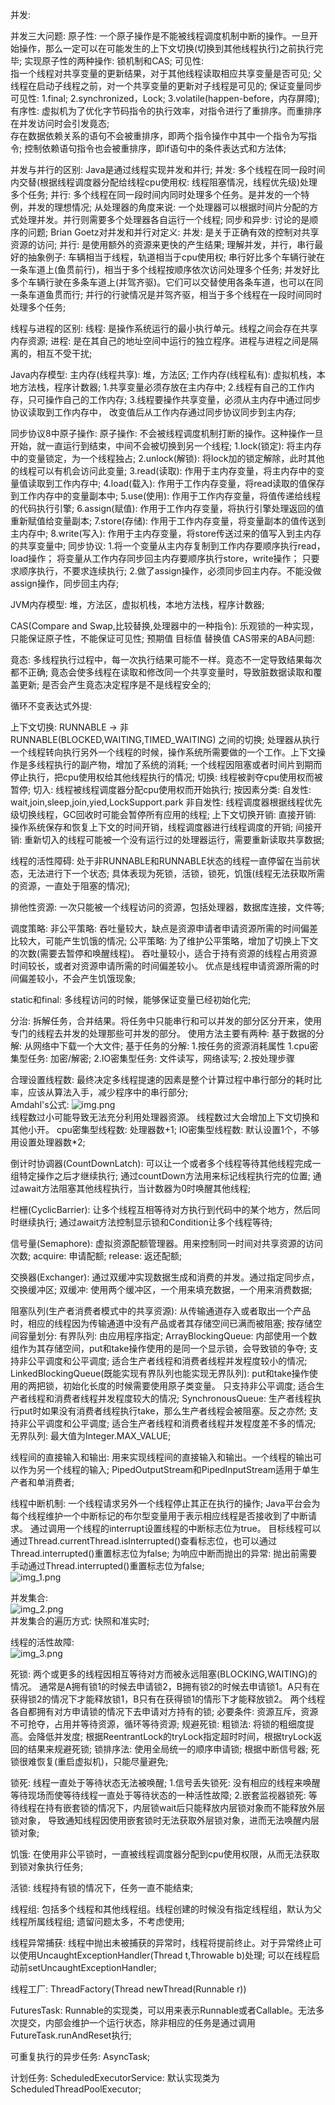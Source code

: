 并发:  

并发三大问题:
    原子性:
        一个原子操作是不能被线程调度机制中断的操作。一旦开始操作，那么一定可以在可能发生的上下文切换(切换到其他线程执行)之前执行完毕;
        实现原子性的两种操作: 锁机制和CAS;
    可见性:    
        指一个线程对共享变量的更新结果，对于其他线程读取相应共享变量是否可见;
        父线程在启动子线程之前，对一个共享变量的更新对子线程是可见的;
        保证变量同步可见性:
        1.final;
        2.synchronized，Lock;
        3.volatile(happen-before，内存屏障);
    有序性: 
        虚拟机为了优化字节码指令的执行效率，对指令进行了重排序。而重排序在并发访问时会引发竟态;    
        存在数据依赖关系的语句不会被重排序，即两个指令操作中其中一个指令为写指令;
        控制依赖语句指令也会被重排序，即if语句中的条件表达式和方法体;

并发与并行的区别:  Java是通过线程实现并发和并行;
    并发: 
        多个线程在同一段时间内交替(根据线程调度器分配给线程cpu使用权: 线程阻塞情况，线程优先级)处理多个任务;
    并行:
        多个线程在同一段时间内同时处理多个任务。是并发的一个特例，并发的理想情况;
    从处理器的角度来说: 一个处理器可以根据时间片分配的方式处理并发。并行则需要多个处理器各自运行一个线程;
    同步和异步: 讨论的是顺序的问题;
    Brian Goetz对并发和并行对定义:
        并发: 是关于正确有效的控制对共享资源的访问;
        并行: 是使用额外的资源来更快的产生结果;
理解并发，并行，串行最好的抽象例子: 车辆相当于线程，轨道相当于cpu使用权;
    串行好比多个车辆行驶在一条车道上(鱼贯前行)，相当于多个线程按顺序依次访问处理多个任务;
    并发好比多个车辆行驶在多条车道上(并驾齐驱)。它们可以交替使用各条车道，也可以在同一条车道鱼贯而行;
    并行的行驶情况是并驾齐驱，相当于多个线程在一段时间同时处理多个任务;
    

线程与进程的区别:
    线程: 是操作系统运行的最小执行单元。线程之间会存在共享内存资源;
    进程: 是在其自己的地址空间中运行的独立程序。进程与进程之间是隔离的，相互不受干扰;

Java内存模型:
    主内存(线程共享): 堆，方法区;
    工作内存(线程私有): 虚拟机栈，本地方法栈，程序计数器;
    1.共享变量必须存放在主内存中;
    2.线程有自己的工作内存，只可操作自己的工作内存;
    3.线程要操作共享变量，必须从主内存中通过同步协议读取到工作内存中，
      改变值后从工作内存通过同步协议同步到主内存;

同步协议8中原子操作:
    原子操作: 不会被线程调度机制打断的操作。这种操作一旦开始，就一直运行到结束，中间不会被切换到另一个线程;
    1.lock(锁定): 将主内存中的变量锁定，为一个线程独占;
    2.unlock(解锁): 将lock加的锁定解除，此时其他的线程可以有机会访问此变量;
    3.read(读取): 作用于主内存变量，将主内存中的变量值读取到工作内存中;
    4.load(载入): 作用于工作内存变量，将read读取的值保存到工作内存中的变量副本中;
    5.use(使用): 作用于工作内存变量，将值传递给线程的代码执行引擎;
    6.assign(赋值): 作用于工作内存变量，将执行引擎处理返回的值重新赋值给变量副本;
    7.store(存储): 作用于工作内存变量，将变量副本的值传送到主内存中;
    8.write(写入): 作用于主内存变量，将store传送过来的值写入到主内存的共享变量中;
    同步协议:
    1.将一个变量从主内存复制到工作内存要顺序执行read，load操作；
      将变量从工作内存同步回主内存要顺序执行store，write操作；
      只要求顺序执行，不要求连续执行;
    2.做了assign操作，必须同步回主内存。不能没做assign操作，同步回主内存;

JVM内存模型:
    堆，方法区，虚拟机栈，本地方法栈，程序计数器;

CAS(Compare and Swap,比较替换,处理器中的一种指令): 乐观锁的一种实现，只能保证原子性，不能保证可见性;
    预期值
    目标值
    替换值
CAS带来的ABA问题:

竟态: 多线程执行过程中，每一次执行结果可能不一样。竟态不一定导致结果每次都不正确;
竟态会使多线程在读取和修改同一个共享变量时，导致脏数据读取和覆盖更新;
是否会产生竟态决定程序是不是线程安全的;

循环不变表达式外提:

上下文切换: RUNNABLE -> 非RUNNABLE(BLOCKED,WAITING,TIMED_WAITING) 之间的切换;
    处理器从执行一个线程转向执行另外一个线程的时候，操作系统所需要做的一个工作。上下文操作是多线程执行的副产物，增加了系统的消耗;
    一个线程因阻塞或者时间片到期而停止执行，把cpu使用权给其他线程执行的情况;
    切换: 线程被剥夺cpu使用权而被暂停;
    切入: 线程被线程调度器分配cpu使用权而开始执行;
    按因素分类:
        自发性: wait,join,sleep,join,yied,LockSupport.park
        非自发性: 线程调度器根据线程优先级切换线程，GC回收时可能会暂停所有应用的线程;
    上下文切换开销:
        直接开销: 操作系统保存和恢复上下文的时间开销，线程调度器进行线程调度的开销;
        间接开销: 重新切入的线程可能被一个没有运行过的处理器运行，需要重新读取共享数据;

线程的活性障碍:
    处于非RUNNABLE和RUNNABLE状态的线程一直停留在当前状态，无法进行下一个状态;
    具体表现为死锁，活锁，锁死，饥饿(线程无法获取所需的资源，一直处于阻塞的情况);

排他性资源: 一次只能被一个线程访问的资源，包括处理器，数据库连接，文件等;

调度策略:
    非公平策略: 吞吐量较大，缺点是资源申请者申请资源所需的时间偏差比较大，可能产生饥饿的情况;
    公平策略: 
        为了维护公平策略，增加了切换上下文的次数(需要去暂停和唤醒线程)。
        吞吐量较小，适合于持有资源的线程占用资源时间较长，或者对资源申请所需的时间偏差较小。
        优点是线程申请资源所需的时间偏差较小，不会产生饥饿现象;

static和final: 多线程访问的时候，能够保证变量已经初始化完;

分治: 拆解任务，合并结果。将任务中只能串行和可以并发的部分区分开来，使用专门的线程去并发的处理那些可并发的部分。
使用方法主要有两种: 
    基于数据的分解: 从网络中下载一个大文件;
    基于任务的分解:
        1.按任务的资源消耗属性
            1.cpu密集型任务: 加密/解密;
            2.IO密集型任务: 文件读写，网络读写;
        2.按处理步骤

合理设置线程数: 最终决定多线程提速的因素是整个计算过程中串行部分的耗时比率，应该从算法入手，减少程序中的串行部分;   
    Amdahl's公式: ![img.png](img.png)  
    线程数过小可能导致无法充分利用处理器资源。
    线程数过大会增加上下文切换和其他小开。
    cpu密集型线程数: 处理器数+1;
    IO密集型线程数: 默认设置1个，不够用设置处理器数*2;

倒计时协调器(CountDownLatch): 可以让一个或者多个线程等待其他线程完成一组特定操作之后才继续执行;
    通过countDown方法用来标记线程执行完的位置;
    通过await方法阻塞其他线程执行，当计数器为0时唤醒其他线程;

栏栅(CyclicBarrier): 让多个线程互相等待对方执行到代码中的某个地方，然后同时继续执行;
    通过await方法控制显示锁和Condition让多个线程等待;

信号量(Semaphore): 虚拟资源配额管理器。用来控制同一时间对共享资源的访问次数;
    acquire: 申请配额;
    release: 返还配额;

交换器(Exchanger): 通过双缓冲实现数据生成和消费的并发。通过指定同步点，交换缓冲区;
    双缓冲: 使用两个缓冲区，一个用来填充数据，一个用来消费数据;

阻塞队列(生产者消费者模式中的共享资源): 从传输通道存入或者取出一个产品时，相应的线程因为传输通道中没有产品或者其存储空间已满而被阻塞;
    按存储空间容量划分:
        有界队列: 由应用程序指定;
            ArrayBlockingQueue: 内部使用一个数组作为其存储空间，put和take操作使用的是同一个显示锁，会导致锁的争夺;
            支持非公平调度和公平调度;
            适合生产者线程和消费者线程并发程度较小的情况;
            LinkedBlockingQueue(既能实现有界队列也能实现无界队列): put和take操作使用的两把锁，初始化长度的时候需要使用原子类变量。
            只支持非公平调度;
            适合生产者线程和消费者线程并发程度较大的情况;
            SynchronousQueue: 生产者线程执行put时如果没有消费者线程执行take，那么生产者线程会被阻塞。反之亦然;
            支持非公平调度和公平调度;
            适合生产者线程和消费者线程并发程度差不多的情况;
        无界队列: 最大值为Integer.MAX_VALUE;

线程间的直接输入和输出: 用来实现线程间的直接输入和输出。一个线程的输出可以作为另一个线程的输入;
    PipedOutputStream和PipedInputStream适用于单生产者和单消费者;

线程中断机制: 一个线程请求另外一个线程停止其正在执行的操作;
Java平台会为每个线程维护一个中断标记的布尔型变量用于表示相应线程是否接收到了中断请求。
通过调用一个线程的interrupt设置线程的中断标志位为true。
目标线程可以通过Thread.currentThread.isInterrupted()查看标志位，也可以通过Thread.interrupted()重置标志位为false;
为响应中断而抛出的异常: 抛出前需要手动通过Thread.interrupted()重置标志位为false;  
![img_1.png](img_1.png)  
    
并发集合:  
    ![img_2.png](img_2.png)  
并发集合的遍历方式:
    快照和准实时;

线程的活性故障:  
![img_3.png](img_3.png)  

死锁: 两个或更多的线程因相互等待对方而被永远阻塞(BLOCKING,WAITING)的情况。
通常是A拥有锁1的时候去申请锁2，B拥有锁2的时候去申请锁1。A只有在获得锁2的情况下才能释放锁1，B只有在获得锁1的情形下才能释放锁2。
两个线程各自都拥有对方申请锁的情况下去申请对方持有的锁;
必要条件: 资源互斥，资源不可抢夺，占用并等待资源，循环等待资源;
规避死锁: 
    粗锁法: 将锁的粗细度提高。会降低并发度;
    根据ReentrantLock的tryLock指定超时时间，根据tryLock返回的结果来规避死锁;
    锁排序法: 使用全局统一的顺序申请锁;
    根据中断信号器;
死锁很难恢复(重启虚拟机)，只能尽量避免;

锁死: 线程一直处于等待状态无法被唤醒;
    1.信号丢失锁死: 没有相应的线程来唤醒等待现场而使等待线程一直处于等待状态的一种活性故障;
    2.嵌套监视器锁死: 等待线程在持有嵌套锁的情况下，内层锁wait后只能释放内层锁对象而不能释放外层锁对象，
    导致通知线程因使用嵌套锁时无法获取外层锁对象，进而无法唤醒内层锁对象;

饥饿: 在使用非公平锁时，一直被线程调度器分配到cpu使用权限，从而无法获取到锁对象执行任务;

活锁: 线程持有锁的情况下，任务一直不能结束;

线程组: 包括多个线程和其他线程组。线程创建的时候没有指定线程组，默认为父线程所属线程组;
遗留问题太多，不考虑使用;

线程异常捕获:
    线程中抛出未被捕获的异常时，线程将提前终止。对于异常终止可以使用UncaughtExceptionHandler(Thread t,Throwable b)处理;
    可以在线程启动前setUncaughtExceptionHandler;

线程工厂: ThreadFactory(Thread newThread(Runnable r))

FuturesTask: Runnable的实现类，可以用来表示Runnable或者Callable。无法多次提交，内部会维护一个运行状态，除非相应的任务是通过调用FutureTask.runAndReset执行;

可重复执行的异步任务: AsyncTask;

计划任务: 
ScheduledExecutorService: 默认实现类为ScheduledThreadPoolExecutor;



    
    

